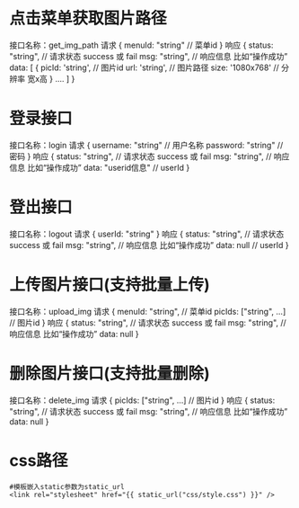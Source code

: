 # 点击菜单获取图片路径
接口名称：get_img_path
请求
{
    menuId: "string" // 菜单id 
}
响应
{
    status: "string", // 请求状态 success 或 fail
    msg: "string", //  响应信息 比如“操作成功”
    data: [
        {
            picId: 'string', // 图片id
            url: 'string', // 图片路径
            size: '1080x768' // 分辨率 宽x高
        }
        ....
    ]
}
# 登录接口
接口名称：login
请求
{
    username: "string" // 用户名称
    password: "string" // 密码 
}
响应
{
    status: "string", // 请求状态 success 或 fail
    msg: "string", //  响应信息 比如“操作成功”
    data: "userid信息" // userId 
}
# 登出接口
接口名称：logout
请求
{
    userId: "string"
}
响应
{
    status: "string", // 请求状态 success 或 fail
    msg: "string", //  响应信息 比如“操作成功”
    data: null // userId 
}
# 上传图片接口(支持批量上传)
接口名称：upload_img
请求
{
    menuId: "string", // 菜单id
    picIds: ["string", ...] // 图片id 
}
响应
{
    status: "string", // 请求状态 success 或 fail
    msg: "string", //  响应信息 比如“操作成功”
    data: null
}
# 删除图片接口(支持批量删除)
接口名称：delete_img
请求
{
    picIds: ["string", ...] // 图片id 
}
响应
{
    status: "string", // 请求状态 success 或 fail
    msg: "string", //  响应信息 比如“操作成功”
    data: null
}

# css路径
```
#模板嵌入static参数为static_url
<link rel="stylesheet" href="{{ static_url("css/style.css") }}" />
```
